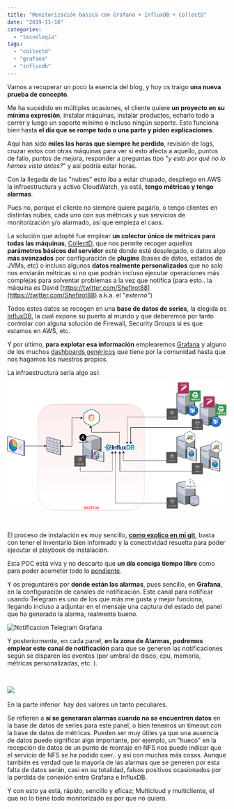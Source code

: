 ```yaml
---
title: "Monitorización básica con Grafana + InfluxDB + CollectD"
date: "2019-11-18"
categories: 
  - "tecnologia"
tags: 
  - "collectd"
  - "grafana"
  - "influxdb"
---
```


Vamos a recuperar un poco la esencia del blog, y hoy os traigo **una nueva prueba de concepto**.

Me ha sucedido en múltiples ocasiones, el cliente quiere **un proyecto en su mínima expresión**, instalar máquinas, instalar productos, echarlo todo a correr y luego un soporte mínimo o incluso ningún soporte. Esto funciona bien hasta **el día que se rompe todo o una parte y piden explicaciones**.

Aquí han sido **miles las horas que siempre he perdido**, revisión de logs, cruzar estos con otras máquinas para ver si esto afecta a aquello, puntos de fallo, puntos de mejora, responder a preguntas tipo "_y esto por qué no lo hemos visto antes?_" y así podría estar horas.

Con la llegada de las "nubes" esto iba a estar chupado, despliego en AWS la infraestructura y activo CloudWatch, ya está, **tengo métricas y tengo alarmas**.

Pues no, porque el cliente no siempre quiere pagarlo, o tengo clientes en distintas nubes, cada uno con sus métricas y sus servicios de monitorización y/o alarmado, así que empieza el caos.

La solución que adopté fue emplear **un colector único de métricas para todas las máquinas**, [CollectD](https://collectd.org/), que nos permite recoger aquellos **parámetros básicos del servidor** esté donde esté desplegado, o datos algo **más avanzados** por configuración de **plugins** (bases de datos, estados de JVMs, etc) o incluso algunos **datos realmente personalizados** que no solo nos enviarán métricas si no que podrán incluso ejecutar operaciones más complejas para solventar problemas a la vez que notifica (para esto.. la máquina es David [https://twitter.com/Shefirot88](https://twitter.com/Shefirot88) a.k.a. el "_externo_")

Todos estos datos se recogen en una **base de datos de series**, la elegida es [InfluxDB](https://www.influxdata.com/products/influxdb-overview/), la cual expone su puerto al mundo y que deberemos por tanto controlar con alguna solución de Firewall, Security Groups si es que estamos en AWS, etc.

Y por último, **para explotar esa información** emplearemos [Grafana](https://grafana.com/grafana/) y alguno de los muchos [dashboards genéricos](https://github.com/antoniohernan/deploy_monitor/blob/master/NOTES.txt) que tiene por la comunidad hasta que nos hagamos los nuestros propios.

La infraestructura sería algo así:

![](images/Deploy_Monitor.png)

 

El proceso de instalación es muy sencillo, [**como explico en mi git**](https://github.com/antoniohernan/deploy_monitor/blob/master/README.md), basta con tener el inventario bien informado y la conectividad resuelta para poder ejecutar el playbook de instalación.

Esta POC está viva y no descarto que **un día consiga tiempo libre** como para poder acometer todo lo [pendiente](https://github.com/antoniohernan/deploy_monitor/blob/master/TODO.txt).

Y os preguntaréis por **donde están las alarmas**, pues sencillo, en **Grafana**, en la configuración de canales de notificación. Este canal para notificar usando Telegram es uno de los que más me gusta y mejor funciona, llegando incluso a adjuntar en el mensaje una captura del estado del panel que ha generado la alarma, realmente bueno.

![Notificacion Telegram Grafana](images/Selección_189.png)

Y posteriormente, en cada panel, **en la zona de Alarmas, podremos emplear este canal de notificación** para que se generen las notificaciones según se disparen los eventos (por umbral de disco, cpu, memoria, métricas personalizadas, etc. ).

 

![](images/Selección_190.png)

En la parte inferior  hay dos valores un tanto peculiares.

Se refieren a **si se generaran alarmas cuando no se encuentren datos** en la base de datos de series para este panel, o bien tenemos un timeout con la base de datos de métricas. Pueden ser muy útiles ya que una ausencia de datos puede significar algo importante, por ejemplo, un "hueco" en la recepción de datos de un punto de montaje en NFS nos puede indicar que el servicio de NFS se ha podido caer.. y así con muchas más cosas. Aunque también es verdad que la mayoría de las alarmas que se generen por esta falta de datos serán, casi en su totalidad, falsos positivos ocasionados por la perdida de conexión entre Grafana e InfluxDB.

Y con esto ya está, rápido, sencillo y eficaz; Multicloud y multicliente, el que no lo tiene todo monitorizado es por que no quiera.

